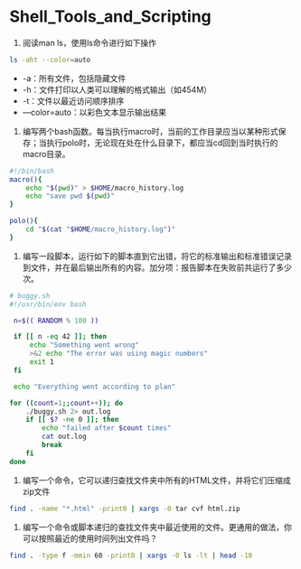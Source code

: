 # Shell_Tools_and_Scripting

1. 阅读man ls，使用ls命令进行如下操作

```bash
ls -aht --color=auto
```

- -a：所有文件，包括隐藏文件
- -h：文件打印以人类可以理解的格式输出（如454M）
- -t：文件以最近访问顺序排序
- —color=auto：以彩色文本显示输出结果

1. 编写两个bash函数。每当执行macro时，当前的工作目录应当以某种形式保存；当执行polo时，无论现在处在什么目录下，都应当cd回到当时执行的macro目录。

```bash
#!/bin/bash
macro(){
	echo "$(pwd)" > $HOME/macro_history.log
	echo "save pwd $(pwd)"
}

polo(){
	cd "$(cat "$HOME/macro_history.log")"
}
```

1. 编写一段脚本，运行如下的脚本直到它出错，将它的标准输出和标准错误记录到文件，并在最后输出所有的内容。加分项：报告脚本在失败前共运行了多少次。

```bash
# buggy.sh
#!/usr/bin/env bash

 n=$(( RANDOM % 100 ))

 if [[ n -eq 42 ]]; then
     echo "Something went wrong"
     >&2 echo "The error was using magic numbers"
     exit 1
 fi

 echo "Everything went according to plan"
```

```bash
for ((count=1;;count++)); do 
    ./buggy.sh 2> out.log
    if [[ $? -ne 0 ]]; then 
        echo "failed after $count times"
        cat out.log 
        break 
    fi 
done
```

1. 编写一个命令，它可以递归查找文件夹中所有的HTML文件，并将它们压缩成zip文件

```bash
find . -name "*.html" -print0 | xargs -0 tar cvf html.zip
```

1. 编写一个命令或脚本递归的查找文件夹中最近使用的文件。更通用的做法，你可以按照最近的使用时间列出文件吗？

```bash
find . -type f -mmin 60 -print0 | xargs -0 ls -lt | head -10
```